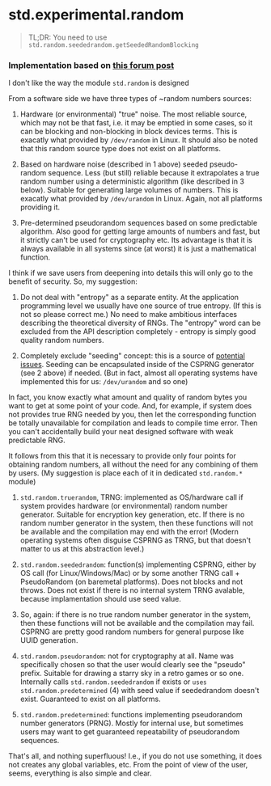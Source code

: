﻿# std.experimental.random

> TL;DR: You need to use `std.random.seededrandom.getSeededRandomBlocking`

### Implementation based on [this forum post](https://forum.dlang.org/post/yklxasqnjhslewtkrejv@forum.dlang.org)

I don't like the way the module `std.random` is designed

From a software side we have three types of ~random numbers sources:

1. Hardware (or environmental) "true" noise.
The most reliable source, which may not be that fast, i.e. it may be emptied in some cases, so it can be blocking and non-blocking in block devices terms.
This is exacatly what provided by `/dev/random` in Linux. It should also be noted that this random source type does not exist on all platforms.

2. Based on hardware noise (described in 1 above) seeded pseudo-random sequence.
Less (but still) reliable because it extrapolates a true random number using a deterministic algorithm (like described in 3 below). Suitable for generating large volumes of numbers.
This is exacatly what provided by `/dev/urandom` in Linux. Again, not all platforms providing it.

3. Pre-determined pseudorandom sequences based on some predictable algorithm.
Also good for getting large amounts of numbers and fast, but it strictly can't be used for cryptography etc. Its advantage is that it is always available in all systems since (at worst) it is just a mathematical function.

I think if we save users from deepening into details this will only go to the benefit of security. So, my suggestion:

1. Do not deal with "entropy" as a separate entity. At the application programming level we usually have one source of true entropy. (If this is not so please correct me.) No need to make ambitious interfaces describing the theoretical diversity of RNGs. The "entropy" word can be excluded from the API description completely - entropy is simply good quality random numbers.

2. Completely exclude "seeding" concept: this is a source of [potential issues](https://github.com/dlang/phobos/pull/10865). Seeding can be encapsulated inside of the CSPRNG generator (see 2 above) if needed. (But in fact, almost all operating systems have implemented this for us: `/dev/urandom` and so one)

In fact, you know exactly what amount and quality of random bytes you want to get at some point of your code. And, for example, if system does not provides true RNG needed by you, then let the corresponding function be totally unavailable for compilation and leads to compile time error. Then you can't accidentally build your neat designed software with weak predictable RNG.

It follows from this that it is necessary to provide only four points for obtaining random numbers, all without the need for any combining of them by users. (My suggestion is place each of it in dedicated `std.random.*` module)

1. `std.random.truerandom`, TRNG: implemented as OS/hardware call if system provides hardware (or environmental) random number generator. Suitable for encryption key generation, etc.
If there is no random number generator in the system, then these functions will not be available and the compilation may end with the error!
(Modern operating systems often disguise CSPRNG as TRNG, but that doesn't matter to us at this abstraction level.)

3. `std.random.seededrandom`: function(s) implementing CSPRNG, either by OS call (for Linux/Windows/Mac) or by some another TRNG call + PseudoRandom (on baremetal platforms). Does not blocks and not throws. Does not exist if there is no internal system TRNG avalable, because implamentation should use seed value.
4. So, again: if there is no true random number generator in the system, then these functions will not be available and the compilation may fail.
CSPRNG are pretty good random numbers for general purpose like UUID generation.

5. `std.random.pseudorandom`: not for cryptography at all. Name was specifically chosen so that the user would clearly see the "pseudo" prefix.
Suitable for drawing a starry sky in a retro games or so one. Internally calls `std.random.seededrandom` if exists or `uses std.random.predetermined` (4) with seed value if seededrandom doesn't exist.
Guaranteed to exist on all platforms.

7. `std.random.predetermined`: functions implementing pseudorandom number generators (PRNG). Mostly for internal use, but sometimes users may want to get guaranteed repeatability of pseudorandom sequences.

That's all, and nothing superfluous! I.e., if you do not use something, it does not creates any global variables, etc. From the point of view of the user, seems, everything is also simple and clear.
